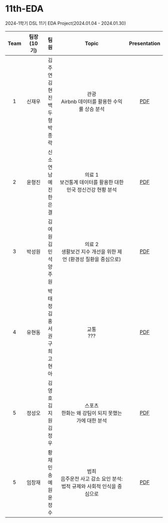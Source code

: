 # 11th-EDA
2024-1학기 DSL 11기 EDA Project(2024.01.04 - 2024.01.30)



|Team|팀장(10기)|팀원|Topic|Presentation|
|:---:|:---:|:---:|:---:|:---:|
|1|신재우|김주연<br>김현진<br>백두형<br>박종락|관광<br>Airbnb 데이터를 활용한 수익률 상승 분석|[PDF](관광/DSL_EDA_관광.pdf)|
|2|윤형진|신소연<br>남예진<br>한은결|의료 1<br> 보건통계 데이터를 활용한 대한민국 정신건강 현황 분석|[PDF](의료1/DSL_EDA_DataMedic.pdf)|
|3|박성원|김여원<br>김민석<br>양주원|의료 2<br>생활보건 지수 개선을 위한 제언 (환경성 질환을 중심으로)|[PDF](의료2/DSL_EDA_의료2.pdf)|
|4|유현동|박태정<br>김홍서<br>권구희<br>고현아|교통<br>???|[PDF](교통/DSL_EDA_교통.pdf)|
|5|정성오|김영호<br>김지원<br>김정우|스포츠<br>한화는 왜 강팀이 되지 못했는가에 대한 분석|[PDF](./스포츠/DSL_EDA_SPORTS.pdf)|
|5|임창재|황채민<br>송예원<br>윤정수|범죄<br>음주운전 사고 감소 요인 분석: 법적 규제와 사회적 인식을 중심으로|[PDF](범죄/DSL_EDA_범죄.pdf)|

<br><br>
